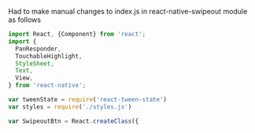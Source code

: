 Had to make manual changes to index.js in react-native-swipeout module as follows

```javascript
import React, {Component} from 'react';
import {
  PanResponder,
  TouchableHighlight,
  StyleSheet,
  Text,
  View,
} from 'react-native';

var tweenState = require('react-tween-state')
var styles = require('./styles.js')

var SwipeoutBtn = React.createClass({
```
